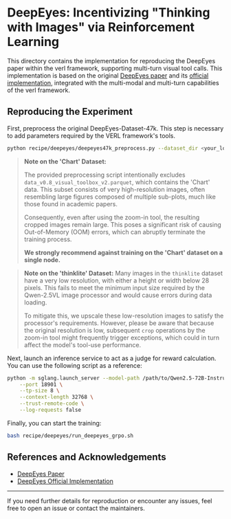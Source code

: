 # DeepEyes: Incentivizing "Thinking with Images" via Reinforcement Learning

This directory contains the implementation for reproducing the DeepEyes paper within the verl framework, supporting multi-turn visual tool calls. This implementation is based on the original [DeepEyes paper](https://arxiv.org/abs/2505.14362) and its [official implementation](https://github.com/Visual-Agent/DeepEyes), integrated with the multi-modal and multi-turn capabilities of the verl framework.

## Reproducing the Experiment

First, preprocess the original DeepEyes-Dataset-47k. This step is necessary to add parameters required by the VERL framework's tools.

```bash
python recipe/deepeyes/deepeyes47k_preprocess.py --dataset_dir <your_local_data_directory> --save_dir <directory_to_save_processed_data>
```

> **Note on the 'Chart' Dataset:**
> 
> The provided preprocessing script intentionally excludes `data_v0.8_visual_toolbox_v2.parquet`, which contains the 'Chart' data. This subset consists of very high-resolution images, often resembling large figures composed of multiple sub-plots, much like those found in academic papers.
>
> Consequently, even after using the zoom-in tool, the resulting cropped images remain large. This poses a significant risk of causing Out-of-Memory (OOM) errors, which can abruptly terminate the training process. 
> 
> **We strongly recommend against training on the 'Chart' dataset on a single node.**

> **Note on the 'thinklite' Dataset:**
> Many images in the `thinklite` dataset have a very low resolution, with either a height or width below 28 pixels. This fails to meet the minimum input size required by the Qwen-2.5VL image processor and would cause errors during data loading.
>
> To mitigate this, we upscale these low-resolution images to satisfy the processor's requirements. However, please be aware that because the original resolution is low, subsequent `crop` operations by the zoom-in tool might frequently trigger exceptions, which could in turn affect the model's tool-use performance.

Next, launch an inference service to act as a judge for reward calculation. You can use the following script as a reference:

```bash
python -m sglang.launch_server --model-path /path/to/Qwen2.5-72B-Instruct \
    --port 18901 \
    --tp-size 8 \
    --context-length 32768 \
    --trust-remote-code \
    --log-requests false
```

Finally, you can start the training:

```bash
bash recipe/deepeyes/run_deepeyes_grpo.sh
```

## References and Acknowledgements

- [DeepEyes Paper](https://arxiv.org/abs/2505.14362)
- [DeepEyes Official Implementation](https://github.com/Visual-Agent/DeepEyes)

---
If you need further details for reproduction or encounter any issues, feel free to open an issue or contact the maintainers. 